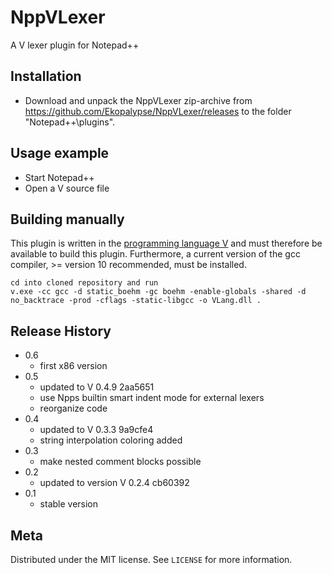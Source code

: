 # NppVLexer
A V lexer plugin for Notepad++

## Installation

- Download and unpack the NppVLexer zip-archive from https://github.com/Ekopalypse/NppVLexer/releases to the folder "Notepad++\plugins".


## Usage example

- Start Notepad++
- Open a V source file


## Building manually

This plugin is written in the [programming language V](https://github.com/vlang/v) and must therefore be available to build this plugin.
Furthermore, a current version of the gcc compiler, >= version 10 recommended, must be installed.


```
cd into cloned repository and run
v.exe -cc gcc -d static_boehm -gc boehm -enable-globals -shared -d no_backtrace -prod -cflags -static-libgcc -o VLang.dll .
```


## Release History
* 0.6
    * first x86 version
* 0.5
	* updated to V  0.4.9 2aa5651
    * use Npps builtin smart indent mode for external lexers
    * reorganize code
* 0.4
	* updated to V 0.3.3 9a9cfe4
	* string interpolation coloring added
* 0.3
	* make nested comment blocks possible
* 0.2
	* updated to version V 0.2.4 cb60392
* 0.1
	* stable version

## Meta

Distributed under the MIT license. See ``LICENSE`` for more information.
